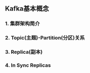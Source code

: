 ## Kafka基本概念

### 1. 集群架构简介

### 2. Topic(主题)-Partition(分区)关系

### 3. Replica(副本)

### 4. In Sync Replicas


